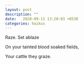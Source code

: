```yaml
---
layout: post
description: ""
date:   2020-09-11 13:20:03 +0530
categories: haikus
---
```

Raze. Set ablaze

On your tainted blood soaked fields,

Your cattle they graze.
